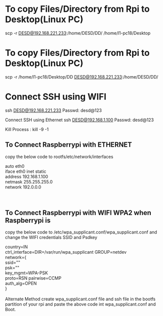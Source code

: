 # To copy Files/Directory from Rpi to Desktop(Linux PC)
scp -r DESD@192.168.221.233:/home/DESD/DD/ /home/l1-pc18/Desktop

# To copy Files/Directory from Rpi to Desktop(Linux PC)
scp -r /home/l1-pc18/Desktop/DD DESD@192.168.221.233:/home/DESD/DD/ 

# Connect SSH using WIFI
ssh DESD@192.168.221.233
Passwd: desd@123

Connect SSH using Ethernet
ssh DESD@192.168.1.100
Passwd: desd@123

Kill Process : kill -9 -1


## To Connect Raspberrypi with ETHERNET 
copy the below code to rootfs/etc/network/interfaces<br>

auto eth0<br>
iface eth0 inet static<br>
</t>address 192.168.1.100<br>
</t>netmask 255.255.255.0<br>
</t>network 192.0.0.0<br>
<br>
<br>

## To Connect Raspberrypi with WIFI WPA2 when Raspberrypi is 
copy the below code to /etc/wpa_supplicant.conf/wpa_supplicant.conf and change the WIFI credentials SSID and Psdkey<br>

country=IN<br>
ctrl_interface=DIR=/var/run/wpa_supplicant GROUP=netdev<br>
network={<br>
    ssid="<SSID>"<br>
    psk="<PASSWORD>"<br>
    key_mgmt=WPA-PSK<br>
    proto=RSN
    pairwise=CCMP<br>
    auth_alg=OPEN<br>
}<br>
<br>
Alternate Method create wpa_supplicant.conf file and ssh file in the bootfs partition of your rpi and paste the above code int wpa_supplicant.conf and Boot.<br>
